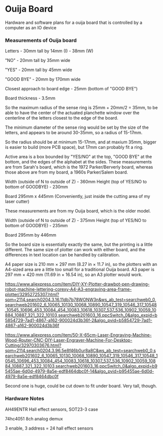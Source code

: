 # Ouija Board
Hardware and software plans for a ouija board that is controlled by a computer as an IO device

### Measurements of Ouija board

Letters - 30mm tall by 14mm (I) - 38mm (W)

"NO" - 20mm tall by 35mm wide

"YES" - 20mm tall by 45mm wide

"GOOD BYE" - 20mm by 170mm wide

Closest approach to board edge - 25mm (bottom of "GOOD BYE")

Board thickness - 3.5mm

So the maximum radius of the sense ring is 25mm + 20mm/2 = 35mm, to be able to have the center of the actuated planchette window over the centerline of the letters closest to the edge of the board. 

The minimum diameter of the sense ring would be set by the size of the letters, and appears to be around 30-35mm, so a radius of 15-17mm. 

So the radius should be at minimum 15-17mm, and at maxium 35mm, bigger is easier to build (more PCB space), but 17mm can probably fit a ring. 

Active area is a box bounded by "YES/NO" at the top, "GOOD BYE" at the bottom, and the edges of the alphabet at the sides.
These measurements are from Sarah's board, which is the 1972 Parker/Berverly board, whereas those above are from my board, a 1960s Parker/Salem board. 

Width (outside of N to outside of Z) - 360mm
Height (top of YES/NO to bottom of GOODBYE) - 230mm

Board 295mm x 445mm (Conveniently, just inside the cutting area of my laser cutter)


These measurements are from my Ouija board, which is the older model. 

Width (outside of N to outside of Z) - 375mm
Height (top of YES/NO to bottom of GOODBYE) - 235mm

Board 295mm by 446mm

So the board size is essentially exactly the same, but the printing is a little different. The same size of plotter can work with either board, and the differences in text location can be handled by calibration. 



A4 paper size is 210 mm × 297 mm (8.27 in × 11.7 in), so the plotters with an A4-sized area are a little too small for a traditional Ouija board. 
A3 paper is 297 mm × 420 mm (11.69 in × 16.54 in), so an A3 plotter would work. 

https://www.aliexpress.com/item/DIY-XY-Plotter-drawbot-pen-drawing-robot-machine-lettering-corexy-A4-A3-engraving-area-frame-plotter/32952725307.html?spm=2114.search0204.3.16.11db7b78WONW3n&ws_ab_test=searchweb0_0,searchweb201602_6_10065_10130_10068_10890_10547_319_10546_317_10548_10545_10696_453_10084_454_10083_10618_10307_537_536_10902_10059_10884_10887_321_322_10103,searchweb201603_16,ppcSwitch_0&algo_expid=b5854729-7ad1-4867-a162-900024d3b36f-2&algo_pvid=b5854729-7ad1-4867-a162-900024d3b36f

https://www.aliexpress.com/item/50-X-65cm-Laser-Engraving-Machine-Wood-Router-CNC-DIY-Laser-Engraver-Machine-For-Desktop-Cutting/32970303676.html?spm=2114.search0204.3.96.5e8f46b0ur8a8C&ws_ab_test=searchweb0_0,searchweb201602_6_10065_10130_10068_10890_10547_319_10546_317_10548_10545_10696_453_10084_454_10083_10618_10307_537_536_10902_10059_10884_10887_321_322_10103,searchweb201603_16,ppcSwitch_0&algo_expid=b95455ae-6d0d-4979-8a5e-edf8464dbc0f-14&algo_pvid=b95455ae-6d0d-4979-8a5e-edf8464dbc0f

Second one is huge, could be cut down to fit under board. Very tall, though. 



### Hardware Notes

AH49ENTR Hall effect sensors, SOT23-3 case

74hc4051 8ch analog demux

3 enable, 3 address = 24 hall effect sensors

